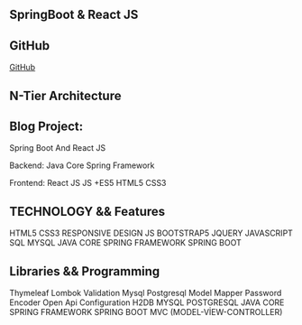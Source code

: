 ## SpringBoot & React JS

## GitHub
[GitHub](https://github.com/arzumozcan123)

## N-Tier Architecture

## Blog Project:
Spring Boot And React JS

Backend: 
Java Core
Spring Framework

Frontend: 
React JS
JS
+ES5 
HTML5
CSS3

## TECHNOLOGY && Features
HTML5
CSS3
RESPONSIVE DESIGN
JS
BOOTSTRAP5
JQUERY
JAVASCRIPT
SQL
MYSQL
JAVA CORE
SPRING FRAMEWORK
SPRING BOOT

## Libraries && Programming
Thymeleaf
Lombok
Validation
Mysql
Postgresql
Model Mapper
Password Encoder
Open Api Configuration
H2DB
MYSQL
POSTGRESQL
JAVA CORE
SPRING FRAMEWORK
SPRING BOOT
MVC (MODEL-VİEW-CONTROLLER)



